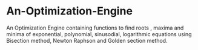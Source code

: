 # An-Optimization-Engine
An Optimization Engine containing functions to find roots , maxima and minima of exponential, polynomial, sinusodial, logarithmic equations using Bisection method, Newton Raphson and Golden section method.
